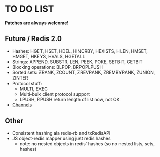 # TO DO LIST

**Patches are always welcome!**

## Future / Redis 2.0

- Hashes: HGET, HSET, HDEL, HINCRBY, HEXISTS, HLEN, HMSET, HMGET, HKEYS, HVALS, HGETALL
- Strings: APPEND, SUBSTR, LEN, PEEK, POKE, SETBIT, GETBIT
- Blocking operations: BLPOP, BRPOPLPUSH
- Sorted sets: ZRANK, ZCOUNT, ZREVRANK, ZREMBYRANK, ZUNION, ZINTER
- Protocol stuff:
    - MULTI, EXEC
    - Multi-bulk client protocol support
    - LPUSH, RPUSH return length of list now, not OK
- [Channels](http://code.google.com/p/redis/issues/detail?id=209)

## Other

- Consistent hashing ala redis-rb and txRedisAPI
- JS object-redis mapper using just redis hashes 
    - note: no nested objects in redis' hashes (so no nested lists, sets, hashes)

